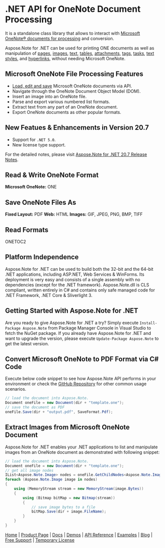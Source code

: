 # .NET API for OneNote Document Processing

It is a standalone class library that allows to interact with [Microsoft OneNote® documents for processing](https://products.aspose.com/note/net) and conversion.

Aspose.Note for .NET can be used for printing ONE documents as well as manipulation of [pages](https://docs.aspose.com/note/net/working-with-pages/), [images](https://docs.aspose.com/note/net/working-with-images/), [text](https://docs.aspose.com/note/net/working-with-text/), [tables](https://docs.aspose.com/note/net/working-with-tables/), [attachments](https://docs.aspose.com/note/net/working-with-attachments/), [tags](https://docs.aspose.com/note/net/working-with-tags/), [tasks](https://docs.aspose.com/note/net/working-with-tasks/), [text styles](https://docs.aspose.com/note/net/working-with-text-styles/), and [hyperlinks](https://docs.aspose.com/note/net/working-with-hyperlinks/), without needing Microsoft OneNote.

## Microsoft OneNote File Processing Features

- [Load, edit and save](https://docs.aspose.com/note/net/loading-saving-and-converting/) Microsoft OneNote documents via API.
- Navigate through the OneNote Document Object Model (DOM).
- Insert an image into an OneNote file.
- Parse and export various numbered list formats.
- Extract text from any part of an OneNote document.
- Export OneNote documents as other popular formats.

## New Featues & Enhancements in Version 20.7

- Support for `.NET 5.0`.
- New license type support.

For the detailed notes, please visit [Aspose.Note for .NET 20.7 Release Notes](https://docs.aspose.com/note/net/aspose-note-for-net-20-7-release-notes/).

## Read & Write OneNote Format

**Microsoft OneNote:** ONE

## Save OneNote Files As

**Fixed Layout:** PDF
**Web:** HTML
**Images:** GIF, JPEG, PNG, BMP, TIFF

## Read Formats

ONETOC2

## Platform Independence

Aspose.Note for .NET can be used to build both the 32-bit and the 64-bit .NET applications, including ASP.NET, Web Services & WinForms. Its deployment is very easy and consists of a single assembly with no dependencies (except for the .NET framework). Aspose.Note.dll is CLS compliant, written entirely in C# and contains only safe managed code for .NET Framework, .NET Core & Sliverlight 3.

## Getting Started with Aspose.Note for .NET

Are you ready to give Aspose.Note for .NET a try? Simply execute `Install-Package Aspose.Note` from Package Manager Console in Visual Studio to fetch the NuGet package. If you already have Aspose.Note for .NET and want to upgrade the version, please execute `Update-Package Aspose.Note` to get the latest version.

## Convert Microsoft OneNote to PDF Format via C# Code

Execute below code snippet to see how Aspose.Note API performs in your environment or check the [GitHub Repository](https://github.com/aspose-note/Aspose.Note-for-.NET) for other common usage scenarios.

```csharp
// load the document into Aspose.Note.
Document oneFile = new Document(dir + "template.one");
// save the document as PDF
oneFile.Save(dir + "output.pdf", SaveFormat.Pdf);
```

## Extract Images from Microsoft OneNote Document

Aspose.Note for .NET enables your .NET applications to list and manipulate images from an OneNote document as demonstrated with following snippet:

```csharp
// load the document into Aspose.Note.
Document oneFile = new Document(dir + "template.one");
// get all image nodes
IList<Aspose.Note.Image> nodes = oneFile.GetChildNodes<Aspose.Note.Image>();
foreach (Aspose.Note.Image image in nodes)
{
    using (MemoryStream stream = new MemoryStream(image.Bytes))
    {
        using (Bitmap bitMap = new Bitmap(stream))
        {
            // save image bytes to a file
            bitMap.Save(dir + image.FileName);
        }
    }
}
```

[Home](https://www.aspose.com/) | [Product Page](https://products.aspose.com/note/net) | [Docs](https://docs.aspose.com/note/net/) | [Demos](https://products.aspose.app/note/family) | [API Reference](https://apireference.aspose.com/note/net) | [Examples](https://github.com/aspose-note/Aspose.Note-for-.NET) | [Blog](https://blog.aspose.com/category/note/) | [Free Support](https://forum.aspose.com/c/note) | [Temporary License](https://purchase.aspose.com/temporary-license)
